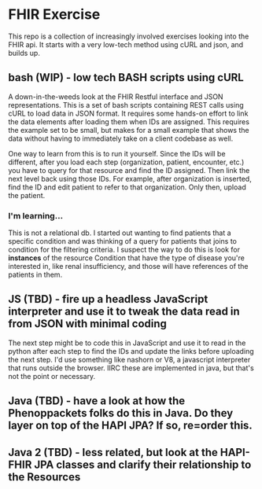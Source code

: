 # FHIR Exercise
This repo is a collection of increasingly involved exercises looking into the FHIR api. It starts with a very low-tech method using cURL and json, and builds up.

## bash (WIP) - low tech BASH scripts using cURL
A down-in-the-weeds look at the FHIR Restful interface and JSON representations. This is a set of bash scripts containing REST calls using cURL to load data in JSON format. It requires some hands-on effort to link the data elements after loading them when IDs are assigned.  This requires the example set to be small, but makes for a small example that shows the data without having to immediately take on a client codebase as well.

One way to learn from this is to run it  yourself. Since the IDs will be different, after you load each step (organization, patient, encounter, etc.) you have to query for that resource and find the ID assigned. Then link the next level back using those IDs. For example, after organization is inserted, find the ID and edit patient to refer to that organization. Only then, upload the patient.

### I'm learning...
This is not a relational db. I started out wanting to find patients that a specific condition and was thinking of a query for patients that joins to condition for the filtering criteria. I suspect the way to do this is look for **instances** of the resource Condition that have the type of disease you're interested in, like renal insufficiency, and those will have references of the patients in them.

## JS (TBD) - fire up a headless JavaScript interpreter and use it to tweak the data read in from JSON with minimal coding
The next step might be to code this in JavaScript and use it to read in the python after each step to find the IDs and update the links before uploading the next step. I'd use something like nashorn or V8, a javascript interpreter that runs outside the browser. IIRC these are implemented in java, but that's not the point or necessary.

## Java (TBD) - have a look at how the Phenoppackets folks do this in Java. Do they layer on top of the HAPI JPA? If so, re=order this.


## Java 2 (TBD) - less related, but look at the HAPI-FHIR JPA classes and clarify their relationship to the Resources



